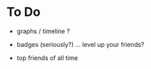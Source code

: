 # To Do


* graphs / timeline ?

* badges (seriously?) ... level up your friends?


* top friends of all time
